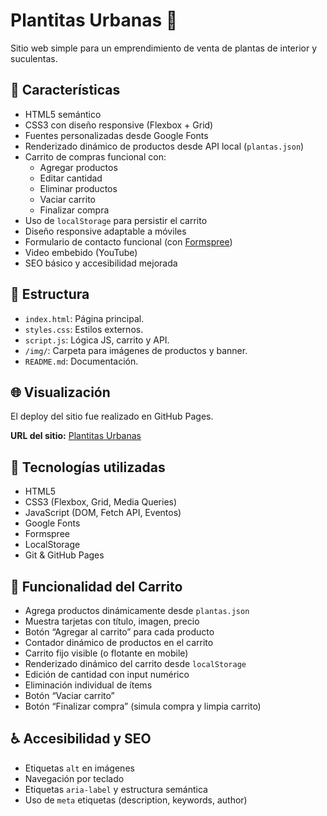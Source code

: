 # Plantitas Urbanas 🌿

Sitio web simple para un emprendimiento de venta de plantas de interior y suculentas.

## 📌 Características

- HTML5 semántico
- CSS3 con diseño responsive (Flexbox + Grid)
- Fuentes personalizadas desde Google Fonts
- Renderizado dinámico de productos desde API local (`plantas.json`)
- Carrito de compras funcional con:
  - Agregar productos
  - Editar cantidad
  - Eliminar productos
  - Vaciar carrito
  - Finalizar compra
- Uso de `localStorage` para persistir el carrito
- Diseño responsive adaptable a móviles
- Formulario de contacto funcional (con [Formspree](https://formspree.io/))
- Video embebido (YouTube)
- SEO básico y accesibilidad mejorada

## 📁 Estructura

- `index.html`: Página principal.
- `styles.css`: Estilos externos.
- `script.js`: Lógica JS, carrito y API.
- `/img/`: Carpeta para imágenes de productos y banner.
- `README.md`: Documentación.

## 🌐 Visualización

El deploy del sitio fue realizado en GitHub Pages.

**URL del sitio:** [Plantitas Urbanas](https://helgazambrana.github.io/plantitas-urbanas/)

## 🔧 Tecnologías utilizadas

- HTML5
- CSS3 (Flexbox, Grid, Media Queries)
- JavaScript (DOM, Fetch API, Eventos)
- Google Fonts
- Formspree
- LocalStorage
- Git & GitHub Pages

## 🛒 Funcionalidad del Carrito

- Agrega productos dinámicamente desde `plantas.json`
- Muestra tarjetas con título, imagen, precio
- Botón “Agregar al carrito” para cada producto
- Contador dinámico de productos en el carrito
- Carrito fijo visible (o flotante en mobile)
- Renderizado dinámico del carrito desde `localStorage`
- Edición de cantidad con input numérico
- Eliminación individual de ítems
- Botón “Vaciar carrito”
- Botón “Finalizar compra” (simula compra y limpia carrito)

## ♿ Accesibilidad y SEO

- Etiquetas `alt` en imágenes
- Navegación por teclado
- Etiquetas `aria-label` y estructura semántica
- Uso de `meta` etiquetas (description, keywords, author)